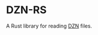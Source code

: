 # DZN-RS

A Rust library for reading [DZN](https://www.minizinc.org/doc-latest/en/spec.html#spec-model-instance-files) files.

